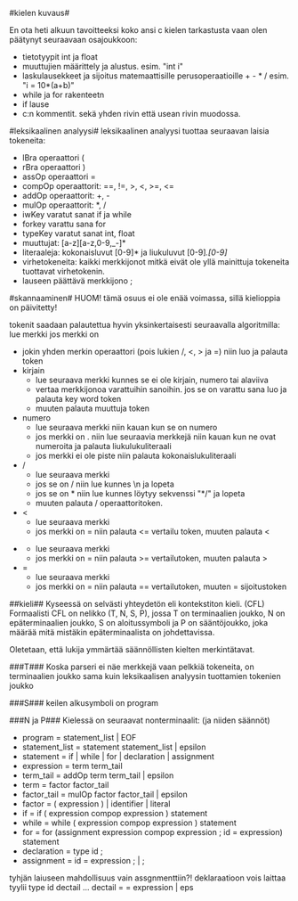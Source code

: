 #kielen kuvaus#

En ota heti alkuun tavoitteeksi koko ansi c kielen tarkastusta vaan olen päätynyt seuraavaan osajoukkoon:
 * tietotyypit int ja float
 * muuttujien määrittely ja alustus. esim. "int i"
 * laskulausekkeet ja sijoitus matemaattisille perusoperaatioille + - * / esim. "i = 10*(a+b)"
 * while ja for rakenteetn
 * if lause
 * c:n kommentit. sekä yhden rivin että usean rivin muodossa.


#leksikaalinen analyysi#
leksikaalinen analyysi tuottaa seuraavan laisia tokeneita:
 * lBra operaattori (
 * rBra operaattori )
 * assOp operaattori = 
 * compOp operaattorit: ==, !=, >, <, >=, <=
 * addOp operaattorit: +, -
 * mulOp operaattorit: *, /
 * iwKey varatut sanat if ja while
 * forkey varattu sana for
 * typeKey varatut sanat int, float
 * muuttujat: [a-z][a-z,0-9,_-]*
 * literaaleja: kokonaisluvut [0-9]* ja liukuluvut [0-9]*.[0-9]*
 * virhetokeneita: kaikki merkkijonot mitkä eivät ole yllä mainittuja tokeneita
   tuottavat virhetokenin.
 * lauseen päättävä merkkijono ;

#skannaaminen#
HUOM! tämä osuus ei ole enää voimassa, sillä kielioppia on päivitetty!

tokenit saadaan palautettua hyvin yksinkertaisesti seuraavalla algoritmilla:
lue merkki
jos merkki on
 * jokin yhden merkin operaattori (pois lukien /, <, > ja =) niin luo ja palauta token
 * kirjain
   * lue seuraava merkki kunnes se ei ole kirjain, numero tai alaviiva
   * vertaa merkkijonoa varattuihin sanoihin. jos se on varattu sana luo ja palauta key word token
   * muuten palauta muuttuja token
 * numero
   * lue seuraava merkki niin kauan kun se on numero
   * jos merkki on . niin lue seuraavia merkkejä niin kauan kun ne ovat numeroita ja palauta liukulukuliteraali
   * jos merkki ei ole piste niin palauta kokonaislukuliteraali
 * /
   * lue seuraava merkki
   * jos se on / niin lue kunnes \n ja lopeta
   * jos se on * niin lue kunnes löytyy sekvenssi "*/" ja lopeta
   * muuten palauta / operaattoritoken.
 * <
   * lue seuraava merkki
   * jos merkki on = niin palauta <= vertailu token, muuten palauta <
 * >
   * lue seuraava merkki
   * jos merkki on = niin palauta >= vertailutoken, muuten palauta >
 * =
   * lue seuraava merkki
   * jos merkki on = niin palauta == vertailutoken, muuten = sijoitustoken

##kieli##
Kyseessä on selvästi yhteydetön eli kontekstiton kieli. (CFL) Formaalisti CFL on
nelikko (T, N, S, P), jossa T on terminaalien joukko, N on epäterminaalien joukko, S
on aloitussymboli ja P on sääntöjoukko, joka määrää mitä mistäkin epäterminaalista
on johdettavissa.

Oletetaan, että lukija ymmärtää säännöllisten kielten merkintätavat.

###T###
Koska parseri ei näe merkkejä vaan pelkkiä tokeneita, on terminaalien joukko sama
kuin leksikaalisen analyysin tuottamien tokenien joukko

###S###
keilen alkusymboli on program

###N ja P###
Kielessä on seuraavat nonterminaalit: (ja niiden säännöt)
 * program         = statement_list | EOF
 * statement_list  = statement statement_list | epsilon       
 * statement       = if | while | for | declaration | assignment
 * expression      = term term_tail
 * term_tail       = addOp term term_tail | epsilon
 * term            = factor factor_tail
 * factor_tail     = mulOp factor factor_tail | epsilon
 * factor          = ( expression ) | identifier | literal
 * if              = if ( expression compop expression ) statement
 * while           = while ( expression compop expression ) statement
 * for             = for (assignment expression compop expression ; id = expression) statement
 * declaration     = type id ; 
 * assignment      = id = expression ; | ;

tyhjän laiuseen mahdollisuus vain assgnmenttiin?!
deklaraatioon vois laittaa tyylii type id dectail ... dectail =  = expression | eps

